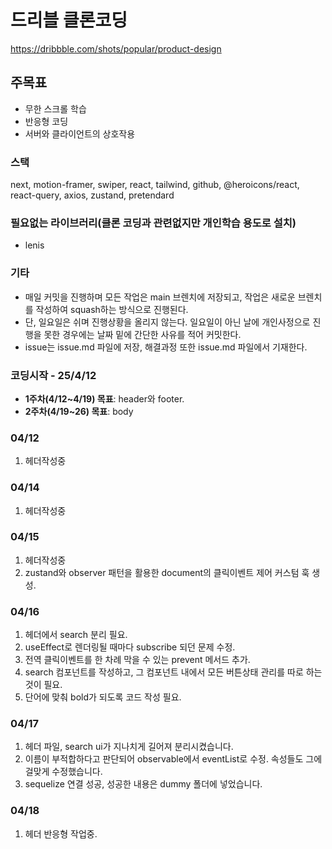 # 드리블 클론코딩

https://dribbble.com/shots/popular/product-design

## 주목표

- 무한 스크롤 학습
- 반응형 코딩
- 서버와 클라이언트의 상호작용

### 스택

next, motion-framer, swiper, react, tailwind, github, @heroicons/react, react-query, axios, zustand, pretendard

### 필요없는 라이브러리(클론 코딩과 관련없지만 개인학습 용도로 설치)

- lenis

### 기타

- 매일 커밋을 진행하며 모든 작업은 main 브렌치에 저장되고, 작업은 새로운 브렌치를 작성하여 squash하는 방식으로 진행된다.
- 단, 일요일은 쉬며 진행상황을 올리지 않는다. 일요일이 아닌 날에 개인사정으로 진행을 못한 경우에는 날짜 밑에 간단한 사유를 적어 커밋한다.
- issue는 issue.md 파일에 저장, 해결과정 또한 issue.md 파일에서 기재한다.

### 코딩시작 - 25/4/12

- **1주차(4/12~4/19) 목표**: header와 footer.
- **2주차(4/19~26) 목표**: body

### 04/12

1. 헤더작성중

### 04/14

1. 헤더작성중

### 04/15

1. 헤더작성중
2. zustand와 observer 패턴을 활용한 document의 클릭이벤트 제어 커스텀 훅 생성.

### 04/16

1. 헤더에서 search 분리 필요.
2. useEffect로 렌더링될 때마다 subscribe 되던 문제 수정.
3. 전역 클릭이벤트를 한 차례 막을 수 있는 prevent 메서드 추가.
4. search 컴포넌트를 작성하고, 그 컴포넌트 내에서 모든 버튼상태 관리를 따로 하는 것이 필요.
5. 단어에 맞춰 bold가 되도록 코드 작성 필요.

### 04/17

1. 헤더 파일, search ui가 지나치게 길어져 분리시켰습니다.
2. 이름이 부적합하다고 판단되어 observable에서 eventList로 수정. 속성들도 그에 걸맞게 수정했습니다.
3. sequelize 연결 성공, 성공한 내용은 dummy 폴더에 넣었습니다.

### 04/18

1. 헤더 반응형 작업중.
